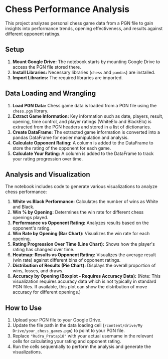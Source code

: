 # Chess Performance Analysis

This project analyzes personal chess game data from a PGN file to gain insights into performance trends, opening effectiveness, and results against different opponent ratings.

## Setup

1.  **Mount Google Drive:** The notebook starts by mounting Google Drive to access the PGN file stored there.
2.  **Install Libraries:** Necessary libraries (`chess` and `pandas`) are installed.
3.  **Import Libraries:** The required libraries are imported.

## Data Loading and Wrangling

1.  **Load PGN Data:** Chess game data is loaded from a PGN file using the `chess.pgn` library.
2.  **Extract Game Information:** Key information such as date, players, result, opening, time control, and player ratings (WhiteElo and BlackElo) is extracted from the PGN headers and stored in a list of dictionaries.
3.  **Create DataFrame:** The extracted game information is converted into a pandas DataFrame for easier manipulation and analysis.
4.  **Calculate Opponent Rating:** A column is added to the DataFrame to store the rating of the opponent for each game.
5.  **Calculate Your Rating:** A column is added to the DataFrame to track your rating progression over time.

## Analysis and Visualization

The notebook includes code to generate various visualizations to analyze chess performance:

1.  **White vs Black Performance:** Calculates the number of wins as White and Black.
2.  **Win % by Opening:** Determines the win rate for different chess openings played.
3.  **Performance vs Opponent Rating:** Analyzes results based on the opponent's rating.
4.  **Win Rate by Opening (Bar Chart):** Visualizes the win rate for each opening.
5.  **Rating Progression Over Time (Line Chart):** Shows how the player's rating has changed over time.
6.  **Heatmap: Results vs Opponent Rating:** Visualizes the average result (win rate) against different bins of opponent ratings.
7.  **Distribution of Results (Pie Chart):** Displays the overall proportion of wins, losses, and draws.
8.  **Accuracy by Opening (Boxplot - Requires Accuracy Data):** (Note: This visualization requires accuracy data which is not typically in standard PGN files. If available, this plot can show the distribution of move accuracy for different openings.)

## How to Use

1.  Upload your PGN file to your Google Drive.
2.  Update the file path in the data loading cell (`/content/drive/My Drive/your_chess_games.pgn`) to point to your PGN file.
3.  Replace `"Rudra_Pratap18"` with your actual username in the relevant cells for calculating your rating and opponent rating.
4.  Run the cells sequentially to perform the analysis and generate the visualizations.
